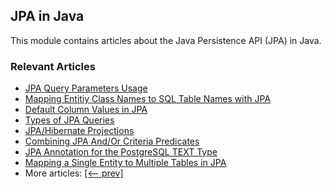 ## JPA in Java

This module contains articles about the Java Persistence API (JPA) in Java.

### Relevant Articles

- [JPA Query Parameters Usage](https://www.baeldung.com/jpa-query-parameters-usage)
- [Mapping Entitiy Class Names to SQL Table Names with JPA](https://www.baeldung.com/jpa-entity-table-names)
- [Default Column Values in JPA](https://www.baeldung.com/jpa-default-column-values)
- [Types of JPA Queries](https://www.baeldung.com/jpa-queries)
- [JPA/Hibernate Projections](https://www.baeldung.com/jpa-hibernate-projections)
- [Combining JPA And/Or Criteria Predicates](https://www.baeldung.com/jpa-and-or-criteria-predicates)
- [JPA Annotation for the PostgreSQL TEXT Type](https://www.baeldung.com/jpa-annotation-postgresql-text-type)
- [Mapping a Single Entity to Multiple Tables in JPA](https://www.baeldung.com/jpa-mapping-single-entity-to-multiple-tables)
- More articles: [[<-- prev]](/java-jpa)
